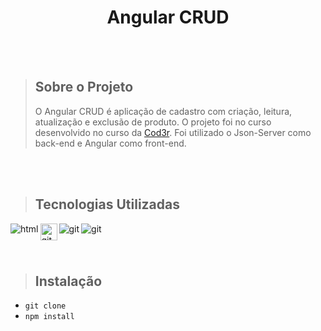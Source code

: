 <h1 align="center">Angular CRUD</h1>

<br>
<br>

> ## Sobre o Projeto
> O Angular CRUD é aplicação de cadastro com criação, leitura, atualização e exclusão de produto. O projeto foi no curso desenvolvido no curso da [Cod3r](https://www.cod3r.com.br/). Foi utilizado o Json-Server como back-end e Angular como front-end.

<br>
<br>

> ## Tecnologias Utilizadas

<p>
   <img align="left" alt="html" src="https://img.shields.io/badge/HTML5-F24F00?style=for-the-badge&logo=html5&logoColor=white" />
   <img align="left" align="left" alt="git" src="https://img.shields.io/badge/css3-CC6699?style=for-the-badge&logo=css3&logoColor=white" height="27"/> 
   <img align="left" align="left" alt="git" src="https://img.shields.io/badge/Angular-DD0031?style=for-the-badge&logo=angular&logoColor=white" />
   <img align="left" align="left" alt="git" src="https://img.shields.io/badge/TypeScript-007ACC?style=for-the-badge&logo=typescript&logoColor=white" />
</p>  

<br>
<br>
<br>

> ## Instalação
 * `git clone`
 * `npm install`
 
